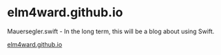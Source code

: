 # elm4ward.github.io

Mauersegler.swift - In the long term, this will be a blog about using Swift.

[elm4ward.github.io](elm4ward.github.io)
